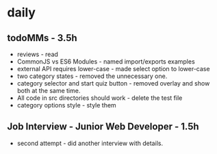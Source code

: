 # daily 

## todoMMs - 3.5h
* reviews - read 
* CommonJS vs ES6 Modules - named import/exports examples
* external API requires lower-case - made select option to lower-case
* two category states - removed the unnecessary one.
* category selector and start quiz button - removed overlay and show both at the same time.
*  All code in src directories should work - delete the test file
* category options style - style them

## Job Interview - Junior Web Developer - 1.5h
* second attempt - did another interview with details.